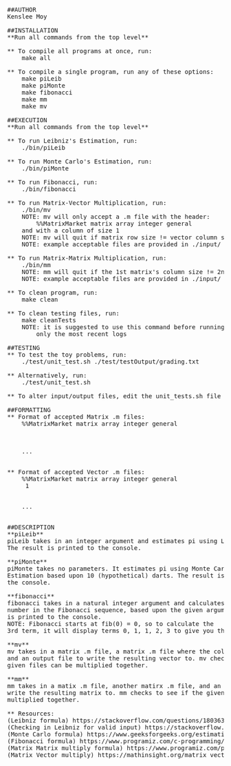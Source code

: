 <pre>##AUTHOR
Kenslee Moy 

##INSTALLATION 
**Run all commands from the top level**

** To compile all programs at once, run:
    make all

** To compile a single program, run any of these options:
    make piLeib
    make piMonte
    make fibonacci
    make mm
    make mv

##EXECUTION
**Run all commands from the top level**

** To run Leibniz's Estimation, run:
    ./bin/piLeib <integer>

** To run Monte Carlo's Estimation, run:
    ./bin/piMonte

** To run Fibonacci, run:
    ./bin/fibonacci <natural integer number>

** To run Matrix-Vector Multiplication, run:
    ./bin/mv <path to matrix .m file> <path to vector .m file> <path to output .m file>
    NOTE: mv will only accept a .m file with the header: 
        %%MatrixMarket matrix array integer general
    and with a column of size 1
    NOTE: mv will quit if matrix row size != vector column size
    NOTE: example acceptable files are provided in ./input/ or in the "format" secion of this README

** To run Matrix-Matrix Multiplication, run:
    ./bin/mm <path to 1st matrix .m file> <path to 2nd matrix.m file> <path to output .m file>
    NOTE: mm will quit if the 1st matrix's column size != 2nd matrix's row size
    NOTE: example acceptable files are provided in ./input/ or in the "format" secion of this README

** To clean program, run:
    make clean

** To clean testing files, run:
    make cleanTests
    NOTE: it is suggested to use this command before running tests to ensure output file contains 
        only the most recent logs

##TESTING
** To test the toy problems, run:
    ./test/unit_test.sh ./test/testOutput/grading.txt

** Alternatively, run:
    ./test/unit_test.sh <path to desired output file>

** To alter input/output files, edit the unit_tests.sh file directly

##FORMATTING
** Format of accepted Matrix .m files:
    %%MatrixMarket matrix array integer general
    <row size integer> <column size integer>
    <value>
    <value>
    ...
    <value>

** Format of accepted Vector .m files:
    %%MatrixMarket matrix array integer general
    <row size integer> 1
    <value>
    <value>
    ...
    <value>

##DESCRIPTION
**piLeib**
piLeib takes in an integer argument and estimates pi using Leibniz's Series. 
The result is printed to the console.

**piMonte**
piMonte takes no parameters. It estimates pi using Monte Carlo's Pi
Estimation based upon 10 (hypothetical) darts. The result is printed to
the console.

**fibonacci**
fibonacci takes in a natural integer argument and calculates the nth
number in the Fibonacci sequence, based upon the given argument. The result
is printed to the console. 
NOTE: Fibonacci starts at fib(0) = 0, so to calculate the 
3rd term, it will display terms 0, 1, 1, 2, 3 to give you the fib(3) = 2.

**mv**
mv takes in a matrix .m file, a matrix .m file where the column size is 1, 
and an output file to write the resulting vector to. mv checks to see if the
given files can be multiplied together.

**mm**
mm takes in a matix .m file, another matirx .m file, and an output file to
write the resulting matrix to. mm checks to see if the given matrices cna be
multiplied together.

** Resources:
(Leibniz formula) https://stackoverflow.com/questions/18036367/leibniz-formula-for-%CF%80-is-this-any-good-python
(Checking in Leibniz for valid input) https://stackoverflow.com/questions/17292545/how-to-check-if-the-input-is-a-number-or-not-in-c
(Monte Carlo formula) https://www.geeksforgeeks.org/estimating-value-pi-using-monte-carlo/
(Fibonacci formula) https://www.programiz.com/c-programming/examples/fibonacci-series
(Matrix Matrix multiply formula) https://www.programiz.com/python-programming/examples/multiply-matrix
(Matrix Vector multiply) https://mathinsight.org/matrix_vector_multiplication
</pre>